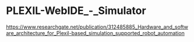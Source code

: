 # PLEXIL-WebIDE_-_Simulator



https://www.researchgate.net/publication/312485885_Hardware_and_software_architecture_for_Plexil-based_simulation_supported_robot_automation
